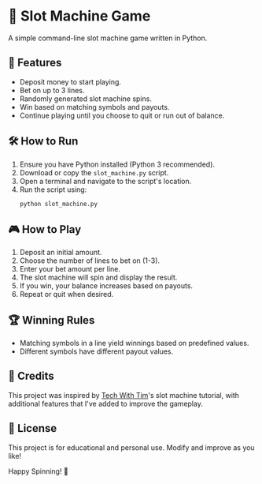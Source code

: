 # 🎰 Slot Machine Game

A simple command-line slot machine game written in Python.

## 📌 Features

- Deposit money to start playing.
- Bet on up to 3 lines.
- Randomly generated slot machine spins.
- Win based on matching symbols and payouts.
- Continue playing until you choose to quit or run out of balance.

## 🛠️ How to Run

1. Ensure you have Python installed (Python 3 recommended).
2. Download or copy the `slot_machine.py` script.
3. Open a terminal and navigate to the script's location.
4. Run the script using:
   ```sh
   python slot_machine.py
   ```

## 🎮 How to Play

1. Deposit an initial amount.
2. Choose the number of lines to bet on (1-3).
3. Enter your bet amount per line.
4. The slot machine will spin and display the result.
5. If you win, your balance increases based on payouts.
6. Repeat or quit when desired.

## 🏆 Winning Rules

- Matching symbols in a line yield winnings based on predefined values.
- Different symbols have different payout values.

## 🙌 Credits

This project was inspired by [Tech With Tim](https://www.youtube.com/@TechWithTim)'s slot machine tutorial, with additional features that I've added to improve the gameplay.

## 📜 License

This project is for educational and personal use. Modify and improve as you like!

Happy Spinning! 🎰
